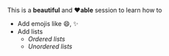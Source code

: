This is a **beautiful** and **:heart:able** session to learn how to 
* Add emojis like :smile:, :sparkles:
* Add lists
  * _Ordered lists_
  * _Unordered lists_
